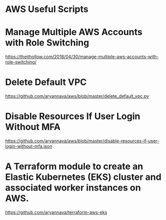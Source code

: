 # AWS Useful Scripts
# Manage Multiple AWS Accounts with Role Switching
https://theithollow.com/2018/04/30/manage-multiple-aws-accounts-with-role-switching/

# Delete Default VPC
https://github.com/aryannava/aws/blob/master/delete_default_vpc.py

# Disable Resources If User Login Without MFA
https://github.com/aryannava/aws/blob/master/disable-resources-if-user-login-without-mfa.json

# A Terraform module to create an Elastic Kubernetes (EKS) cluster and associated worker instances on AWS.
https://github.com/aryannava/terraform-aws-eks

